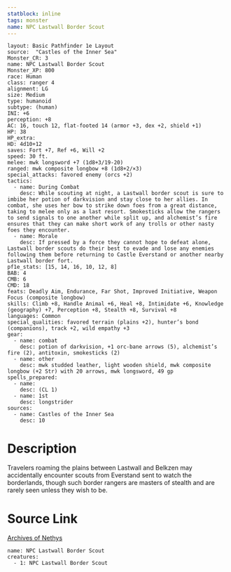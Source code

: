 ```yaml
---
statblock: inline
tags: monster
name: NPC Lastwall Border Scout
---
```

```statblock
layout: Basic Pathfinder 1e Layout
source:  "Castles of the Inner Sea"
Monster_CR: 3
name: NPC Lastwall Border Scout
Monster_XP: 800
race: Human
class: ranger 4
alignment: LG
size: Medium
type: humanoid
subtype: (human)
INI: +6
perception: +8
AC: 16, touch 12, flat-footed 14 (armor +3, dex +2, shield +1)
HP: 38
HP_extra: 
HD: 4d10+12
saves: Fort +7, Ref +6, Will +2
speed: 30 ft.
melee: mwk longsword +7 (1d8+3/19-20)
ranged: mwk composite longbow +8 (1d8+2/×3)
special_attacks: favored enemy (orcs +2)
tactics:
  - name: During Combat
    desc: While scouting at night, a Lastwall border scout is sure to imbibe her potion of darkvision and stay close to her allies. In combat, she uses her bow to strike down foes from a great distance, taking to melee only as a last resort. Smokesticks allow the rangers to send signals to one another while split up, and alchemist’s fire ensures that they can make short work of any trolls or other nasty foes they encounter.
  - name: Morale
    desc: If pressed by a force they cannot hope to defeat alone, Lastwall border scouts do their best to evade and lose any enemies following them before returning to Castle Everstand or another nearby Lastwall border fort.
pf1e_stats: [15, 14, 16, 10, 12, 8]
BAB: 4
CMB: 6
CMD: 18
feats: Deadly Aim, Endurance, Far Shot, Improved Initiative, Weapon Focus (composite longbow)
skills: Climb +8, Handle Animal +6, Heal +8, Intimidate +6, Knowledge (geography) +7, Perception +8, Stealth +8, Survival +8
languages: Common
special_qualities: favored terrain (plains +2), hunter’s bond (companions), track +2, wild empathy +3
gear:
  - name: combat
    desc: potion of darkvision, +1 orc-bane arrows (5), alchemist’s fire (2), antitoxin, smokesticks (2)
  - name: other
    desc: mwk studded leather, light wooden shield, mwk composite longbow (+2 Str) with 20 arrows, mwk longsword, 49 gp
spells_prepared:
  - name:
    desc: (CL 1)
  - name: 1st
    desc: longstrider
sources:
  - name: Castles of the Inner Sea
    desc: 10
```
# Description
Travelers roaming the plains between Lastwall and Belkzen may accidentally encounter scouts from Everstand sent to watch the borderlands, though such border rangers are masters of stealth and are rarely seen unless they wish to be.
# Source Link
[Archives of Nethys](https://aonprd.com/NPCDisplay.aspx?ItemName=Lastwall%20Border%20Scout)
```encounter-table
name: NPC Lastwall Border Scout
creatures:
  - 1: NPC Lastwall Border Scout
```
